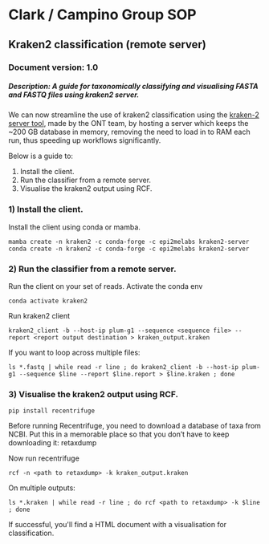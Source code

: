 # Clark / Campino Group SOP 
## Kraken2 classification (remote server)
### Document version: 1.0
##### Description: A guide for taxonomically classifying and visualising FASTA and FASTQ files using kraken2 server.

We can now streamline the use of kraken2 classification using the [kraken-2 server tool](https://github.com/epi2me-labs/kraken2-server), made by the ONT team, by hosting a server which keeps the ~200 GB database in memory, removing the need to load in to RAM each run, thus speeding up workflows significantly.

Below is a guide to:
1) Install the client.
2) Run the classifier from a remote server.
3) Visualise the kraken2 output using RCF.
### 1) Install the client.

Install the client using conda or mamba.

    mamba create -n kraken2 -c conda-forge -c epi2melabs kraken2-server
    conda create -n kraken2 -c conda-forge -c epi2melabs kraken2-server
    
### 2) Run the classifier from a remote server.

Run the client on your set of reads.
Activate the conda env
    
    conda activate kraken2

Run kraken2 client
    
    kraken2_client -b --host-ip plum-g1 --sequence <sequence file> --report <report output destination > kraken_output.kraken
    
If you want to loop across multiple files:
    
    ls *.fastq | while read -r line ; do kraken2_client -b --host-ip plum-g1 --sequence $line --report $line.report > $line.kraken ; done
    
### 3) Visualise the kraken2 output using RCF.

    pip install recentrifuge

Before running Recentrifuge, you need to download a database of taxa from NCBI. Put this in a memorable place so that you don’t have to keep downloading it:
    retaxdump

Now run recentrifuge

    rcf -n <path to retaxdump> -k kraken_output.kraken

On multiple outputs:

    ls *.kraken | while read -r line ; do rcf <path to retaxdump> -k $line ; done
    
If successful, you'll find a HTML document with a visualisation for classification. 
     

